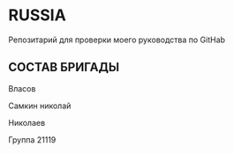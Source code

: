 # RUSSIA
Репозитарий для проверки моего руководства по GitHab

## СОСТАВ БРИГАДЫ

Власов

Самкин николай

Николаев

Группа 21119
